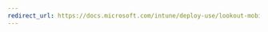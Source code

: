 ```yaml
---
redirect_url: https://docs.microsoft.com/intune/deploy-use/lookout-mobile-threat-defense-connector
---
```

